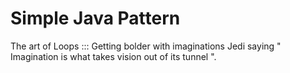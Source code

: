 # Simple Java Pattern
The art of Loops ::: Getting bolder with imaginations
Jedi saying " Imagination is what takes vision out of its tunnel ". 
